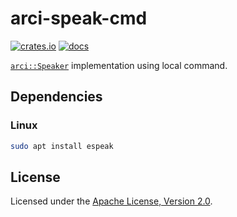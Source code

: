 # arci-speak-cmd

[![crates.io](https://img.shields.io/crates/v/arci-speak-cmd.svg)](https://crates.io/crates/arci-speak-cmd) [![docs](https://docs.rs/arci-speak-cmd/badge.svg)](https://docs.rs/arci-speak-cmd)

[`arci::Speaker`](https://docs.rs/arci/*/arci/trait.Speaker.html) implementation using local command.

## Dependencies

### Linux

```bash
sudo apt install espeak
```

## License

Licensed under the [Apache License, Version 2.0](https://github.com/openrr/openrr/blob/main/LICENSE).

